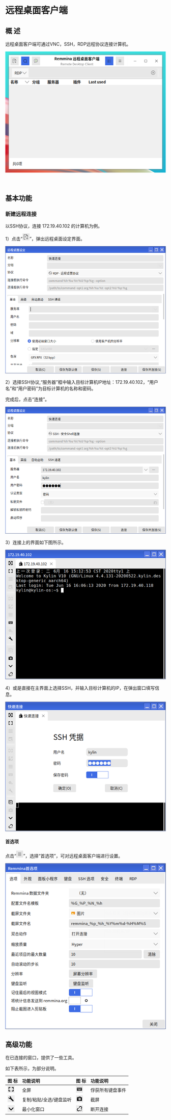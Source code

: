 # 远程桌面客户端
## 概 述
远程桌面客户端可通过VNC，SSH，RDP远程协议连接计算机。

![图 1 远程桌面客户端主界面](image/1.png)

<br>

## 基本功能
### 新建远程连接
以SSH协议，连接 172.19.40.102 的计算机为例。

1）点击“![](image/icon1.png)”，弹出远程桌面设定界面。

![图 2 远程桌面文件设定-big](image/2.png)

2）选择SSH协议,“服务器”框中输入目标计算机IP地址：172.19.40.102，“用户名”和“用户密码”为目标计算机的名称和密码。

完成后，点击“连接”。

![图 3 连接配置-big](image/3.png)

3）连接上的界面如下图所示。

![图 4 连接成功](image/4.png)

4）或是直接在主界面上选择SSH，并输入目标计算机的IP，在弹出窗口填写信息。

![图 5 主界面填写信息](image/5.png)

#### 首选项
点击“![](image/icon2.png)”，选择“首选项”，可对远程桌面客户端进行设置。

![图 6 首选项](image/6.png)
<br>

## 高级功能
在已连接的窗口，提供了一些工具。

如下表所示，为部分说明。

| 图 标 | 功能说明 | 图 标 | 功能说明 |
|:-----|:-----|:-----|:-----|
|![](image/icon3.png)| 全屏 | ![](image/icon4.png) | 俘获所有键盘事件 |
|![](image/icon5.png)| 复制/粘贴/全选/键盘监听 |![](image/icon6.png)| 截屏 |
|![](image/icon7.png)| 最小化窗口 | ![](image/icon8.png) |  断开连接 |


